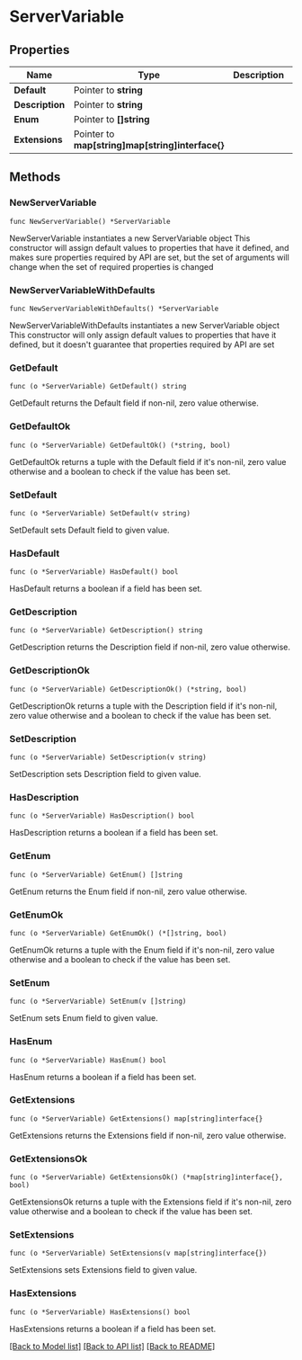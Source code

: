 # ServerVariable

## Properties

Name | Type | Description | Notes
------------ | ------------- | ------------- | -------------
**Default** | Pointer to **string** |  | [optional] 
**Description** | Pointer to **string** |  | [optional] 
**Enum** | Pointer to **[]string** |  | [optional] 
**Extensions** | Pointer to **map[string]map[string]interface{}** |  | [optional] 

## Methods

### NewServerVariable

`func NewServerVariable() *ServerVariable`

NewServerVariable instantiates a new ServerVariable object
This constructor will assign default values to properties that have it defined,
and makes sure properties required by API are set, but the set of arguments
will change when the set of required properties is changed

### NewServerVariableWithDefaults

`func NewServerVariableWithDefaults() *ServerVariable`

NewServerVariableWithDefaults instantiates a new ServerVariable object
This constructor will only assign default values to properties that have it defined,
but it doesn't guarantee that properties required by API are set

### GetDefault

`func (o *ServerVariable) GetDefault() string`

GetDefault returns the Default field if non-nil, zero value otherwise.

### GetDefaultOk

`func (o *ServerVariable) GetDefaultOk() (*string, bool)`

GetDefaultOk returns a tuple with the Default field if it's non-nil, zero value otherwise
and a boolean to check if the value has been set.

### SetDefault

`func (o *ServerVariable) SetDefault(v string)`

SetDefault sets Default field to given value.

### HasDefault

`func (o *ServerVariable) HasDefault() bool`

HasDefault returns a boolean if a field has been set.

### GetDescription

`func (o *ServerVariable) GetDescription() string`

GetDescription returns the Description field if non-nil, zero value otherwise.

### GetDescriptionOk

`func (o *ServerVariable) GetDescriptionOk() (*string, bool)`

GetDescriptionOk returns a tuple with the Description field if it's non-nil, zero value otherwise
and a boolean to check if the value has been set.

### SetDescription

`func (o *ServerVariable) SetDescription(v string)`

SetDescription sets Description field to given value.

### HasDescription

`func (o *ServerVariable) HasDescription() bool`

HasDescription returns a boolean if a field has been set.

### GetEnum

`func (o *ServerVariable) GetEnum() []string`

GetEnum returns the Enum field if non-nil, zero value otherwise.

### GetEnumOk

`func (o *ServerVariable) GetEnumOk() (*[]string, bool)`

GetEnumOk returns a tuple with the Enum field if it's non-nil, zero value otherwise
and a boolean to check if the value has been set.

### SetEnum

`func (o *ServerVariable) SetEnum(v []string)`

SetEnum sets Enum field to given value.

### HasEnum

`func (o *ServerVariable) HasEnum() bool`

HasEnum returns a boolean if a field has been set.

### GetExtensions

`func (o *ServerVariable) GetExtensions() map[string]interface{}`

GetExtensions returns the Extensions field if non-nil, zero value otherwise.

### GetExtensionsOk

`func (o *ServerVariable) GetExtensionsOk() (*map[string]interface{}, bool)`

GetExtensionsOk returns a tuple with the Extensions field if it's non-nil, zero value otherwise
and a boolean to check if the value has been set.

### SetExtensions

`func (o *ServerVariable) SetExtensions(v map[string]interface{})`

SetExtensions sets Extensions field to given value.

### HasExtensions

`func (o *ServerVariable) HasExtensions() bool`

HasExtensions returns a boolean if a field has been set.


[[Back to Model list]](../README.md#documentation-for-models) [[Back to API list]](../README.md#documentation-for-api-endpoints) [[Back to README]](../README.md)


